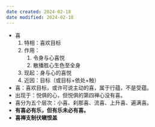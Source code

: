 ```yaml
---
date created: 2024-02-18
date modified: 2024-02-18
---
```

- 喜
    1. 特相：喜欢目标
    2. 作用：
        1. 令身与心喜悦
        2. 散播胜心生色至全身
    3. 现起：身与心的喜悦
    4. 近因：目标（或目标+依处+触）
- 喜：喜欢目标，或许可说主动的喜，属于行蕴，不是受蕴。
- 出现于：悦俱的心，但悦俱的第四禅心没有喜。
- 喜分为五个层次：小喜、刹那喜、流喜、上升喜、遍满喜。
- **有喜必有乐，但有乐未必有喜。** 
- **喜禅支制伏瞋恨盖** 
